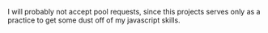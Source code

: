 I will probably not accept pool requests, since this projects serves only as a practice to get some dust off of my javascript skills.
